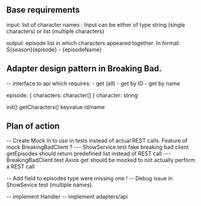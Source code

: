 ## Base requirements

input: list of character names :
    Input can be either of type string (single characters) or list (multiple characters)

output: episode list in which characters appeared together. In format:
    S{season}{episode} - {episodeName}

## Adapter design pattern in Breaking Bad.
-- 
interface to api which requires:
    - get (all)
    - get by ID
    - get by name

episode: {
    characters: character[]
}
character: string

init() 
getCharacters() keyvalue id/name



## Plan of action 


-- Create Mock in to use in tests instead of actual REST calls.
    Feature of mock BreakingBadClient ? 
        --- ShowService.test
                fake breaking bad client
                getEpisodes should return predefined list instead of REST call
        --- BreakingBadClient.test
                Axios get should be mocked to not actually perform a REST call

-- Add field to episodes type were missing one !
-- Debug issue in ShowSevice test (multiple names).

-- implement Handler
-- implement adapters/api